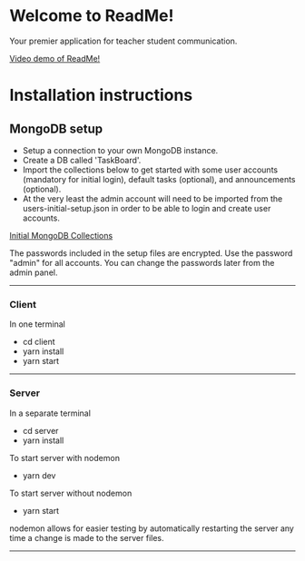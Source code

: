 <base target="_blank">

# Welcome to ReadMe!

Your premier application for teacher student communication.

[Video demo of ReadMe!](https://vimeo.com/780022696/)

# Installation instructions

## MongoDB setup

- Setup a connection to your own MongoDB instance.
- Create a DB called 'TaskBoard'.
- Import the collections below to get started with some user accounts (mandatory for initial login), default tasks (optional), and announcements (optional).
- At the very least the admin account will need to be imported from the users-initial-setup.json in order to be able to login and create user accounts.

[Initial MongoDB Collections](https://drive.google.com/drive/folders/1NFZPyfMk2B-ei-yXQ1pGFGzNlqxnBh_-?usp=sharing)

The passwords included in the setup files are encrypted. Use the password "admin" for all accounts.
You can change the passwords later from the admin panel.

---

### Client

In one terminal

- cd client
- yarn install
- yarn start

---

### Server

In a separate terminal

- cd server
- yarn install

To start server with nodemon

- yarn dev

To start server without nodemon

- yarn start

nodemon allows for easier testing by automatically restarting
the server any time a change is made to the server files.

---
